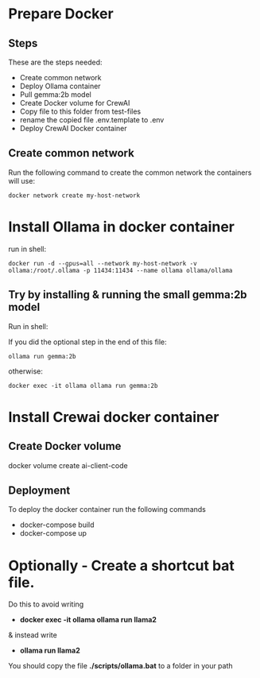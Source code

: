 # Prepare Docker

## Steps

These are the steps needed:

* Create common network
* Deploy Ollama container
* Pull gemma:2b model
* Create Docker volume for CrewAI
* Copy file to this folder from test-files
* rename the copied file .env.template to .env
* Deploy CrewAI Docker container

## Create common network

Run the following command to create the common network the containers will use:

```docker network create my-host-network```

# Install Ollama in docker container

run in shell:

```docker run -d --gpus=all --network my-host-network -v ollama:/root/.ollama -p 11434:11434 --name ollama ollama/ollama```

## Try by installing & running the small gemma:2b model

Run in shell:

If you did the optional step in the end of this file:

```ollama run gemma:2b```

otherwise:

```docker exec -it ollama ollama run gemma:2b```


# Install Crewai docker container

## Create Docker volume
docker volume create ai-client-code

## Deployment

To deploy the docker container run the following commands
* docker-compose build
* docker-compose up

# Optionally - Create a shortcut bat file.

Do this to avoid writing 
* **docker exec -it ollama ollama run llama2** 

& instead write 

* **ollama run llama2**

You should copy the file **./scripts/ollama.bat** to a folder in your path
